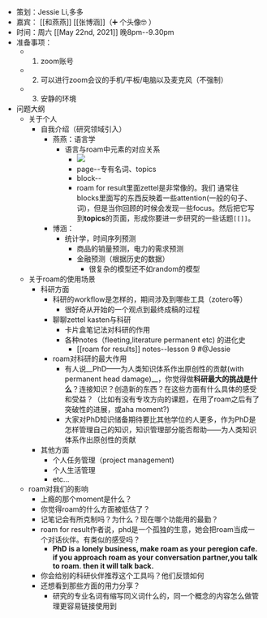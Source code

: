- 策划：Jessie Li,多多
- 嘉宾： [[和燕燕]] [[张博涵]]（➕ 个头像🤓  ）
- 时间：周六 [[May 22nd, 2021]] 晚8pm--9.30pm
- 准备事项：
    - 1. zoom账号
    - 2. 可以进行zoom会议的手机/平板/电脑以及麦克风（不强制）
    - 3. 安静的环境
- 问题大纲
    - 关于个人
        - 自我介绍（研究领域引入）
            - 燕燕：语言学
                - 语言与roam中元素的对应关系
                    - ![](https://firebasestorage.googleapis.com/v0/b/firescript-577a2.appspot.com/o/imgs%2Fapp%2FRoamCN%2FA5bZgAzk_S.png?alt=media&token=95c7c0a4-c057-42b0-a6f8-078a69c8400d)
                    - page--专有名词、topics
                    - block--
                    - roam for result里面zettel是非常像的。我们 通常往blocks里面写的东西反映着一些attention(一般的句子、词)，但是当你回顾的时候会发现一些focus。然后把它写到**topics**的页面，形成你要进一步研究的一些话题`[[]]`。
            - 博涵：
                - 统计学，时间序列预测
                    - 商品的销量预测，电力的需求预测
                    - 金融预测（根据历史的数据）
                        - 很复杂的模型还不如random的模型
    - 关于roam的使用场景
        - 科研方面
            - 科研的workflow是怎样的，期间涉及到哪些工具（zotero等）
                - 很好奇从开始的一个观点到最终成稿的过程
            - 聊聊zettel kasten与科研
                - 卡片盒笔记法对科研的作用
                - 各种notes（fleeting,literature permanent etc) 的进化史
                    - [[roam for results]] notes--lesson 9 #@Jessie
            - roam对科研的最大作用
                - 有人说__PhD——为人类知识体系作出原创性的贡献(with permanent head damage)__，你觉得做**科研最大的挑战是什么**？连接知识？创造新的东西？在这些方面有什么具体的感受和受益？（比如有没有专攻方向的课题，在用了roam之后有了突破性的进展，或aha moment?)
                - 大家对PhD知识储备期待要比其他学位的人更多，作为PhD是怎样管理自己的知识，知识管理部分能否帮助——为人类知识体系作出原创性的贡献
        - 其他方面
            - 个人任务管理（project management)
            - 个人生活管理
            - etc...
    - roam对我们的影响
        - 上瘾的那个moment是什么？
        - 你觉得roam的什么方面被低估了？
        - 记笔记会有所克制吗？为什么？现在哪个功能用的最勤？
        - roam for result作者说，phd是一个孤独的生意，她会把roam当成一个对话伙伴。有类似的感受吗？
            - __PhD is a lonely business, make roam as your peregion cafe. if you approach roam as your conversation partner,you talk to roam. then it will talk back.__
        - 你会给别的科研伙伴推荐这个工具吗？他们反馈如何
        - 还想看到那些方面的用力分享？
            - 研究的专业名词有缩写同义词什么的，同一个概念的内容怎么做管理更容易链接使用到
